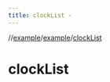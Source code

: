 ```yaml
---
title: clockList -
---
```

//[example](../index.html)/[example](index.html)/[clockList](clock-list.html)



# clockList  

